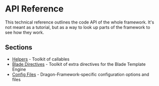 # API Reference

This technical reference outlines the code API of the whole framework. It's not meant as a tutorial, but as a way to look up parts of the framework to see how they work.

## Sections

- [Helpers](helpers) - Toolkit of callables
- [Blade Directives](blade-directives) - Toolkit of extra directives for the Blade Template Engine
- [Config Files](config-files) - Dragon-Framework-specific configuration options and files
